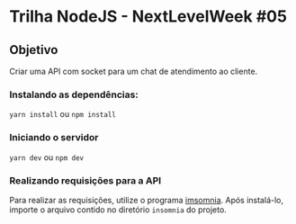 # Trilha NodeJS - NextLevelWeek #05

## Objetivo
Criar uma API com socket para um chat de atendimento ao cliente.


### Instalando as dependências:
`yarn install` ou `npm install`

### Iniciando o servidor
`yarn dev` ou `npm dev`

### Realizando requisições para a API
Para realizar as requisições, utilize o programa [imsomnia](https://insomnia.rest/download). Após instalá-lo, importe o arquivo contido no diretório `insomnia` do projeto.